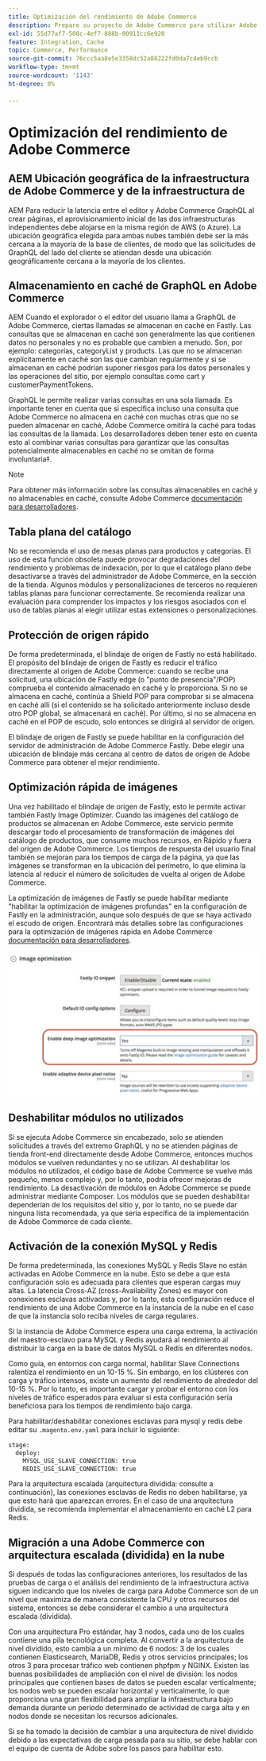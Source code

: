 ```yaml
---
title: Optimización del rendimiento de Adobe Commerce
description: Prepare su proyecto de Adobe Commerce para utilizar Adobe Experience Manager as a CMS cambiando algunas configuraciones predeterminadas.
exl-id: 55d77af7-508c-4ef7-888b-00911cc6e920
feature: Integration, Cache
topic: Commerce, Performance
source-git-commit: 76ccc5aa8e5e3358dc52a88222fd0da7c4eb9ccb
workflow-type: tm+mt
source-wordcount: '1143'
ht-degree: 0%

---
```


# Optimización del rendimiento de Adobe Commerce

## AEM Ubicación geográfica de la infraestructura de Adobe Commerce y de la infraestructura de

AEM Para reducir la latencia entre el editor y Adobe Commerce GraphQL al crear páginas, el aprovisionamiento inicial de las dos infraestructuras independientes debe alojarse en la misma región de AWS (o Azure). La ubicación geográfica elegida para ambas nubes también debe ser la más cercana a la mayoría de la base de clientes, de modo que las solicitudes de GraphQL del lado del cliente se atiendan desde una ubicación geográficamente cercana a la mayoría de los clientes.

## Almacenamiento en caché de GraphQL en Adobe Commerce

AEM Cuando el explorador o el editor del usuario llama a GraphQL de Adobe Commerce, ciertas llamadas se almacenan en caché en Fastly. Las consultas que se almacenan en caché son generalmente las que contienen datos no personales y no es probable que cambien a menudo. Son, por ejemplo: categorías, categoryList y products. Las que no se almacenan explícitamente en caché son las que cambian regularmente y si se almacenan en caché podrían suponer riesgos para los datos personales y las operaciones del sitio, por ejemplo consultas como cart y customerPaymentTokens.

GraphQL le permite realizar varias consultas en una sola llamada. Es importante tener en cuenta que si especifica incluso una consulta que Adobe Commerce no almacena en caché con muchas otras que no se pueden almacenar en caché, Adobe Commerce omitirá la caché para todas las consultas de la llamada. Los desarrolladores deben tener esto en cuenta esto al combinar varias consultas para garantizar que las consultas potencialmente almacenables en caché no se omitan de forma involuntaria‡.

>[!NOTE]
>
> Para obtener más información sobre las consultas almacenables en caché y no almacenables en caché, consulte Adobe Commerce [documentación para desarrolladores](https://devdocs.magento.com/guides/v2.4/graphql/caching.html).

## Tabla plana del catálogo

No se recomienda el uso de mesas planas para productos y categorías. El uso de esta función obsoleta puede provocar degradaciones del rendimiento y problemas de indexación, por lo que el catálogo plano debe desactivarse a través del administrador de Adobe Commerce, en la sección de la tienda. Algunos módulos y personalizaciones de terceros no requieren tablas planas para funcionar correctamente. Se recomienda realizar una evaluación para comprender los impactos y los riesgos asociados con el uso de tablas planas al elegir utilizar estas extensiones o personalizaciones.

## Protección de origen rápido

De forma predeterminada, el blindaje de origen de Fastly no está habilitado. El propósito del blindaje de origen de Fastly es reducir el tráfico directamente al origen de Adobe Commerce: cuando se recibe una solicitud, una ubicación de Fastly edge (o &quot;punto de presencia&quot;/POP) comprueba el contenido almacenado en caché y lo proporciona. Si no se almacena en caché, continúa a Shield POP para comprobar si se almacena en caché allí (si el contenido se ha solicitado anteriormente incluso desde otro POP global, se almacenará en caché). Por último, si no se almacena en caché en el POP de escudo, solo entonces se dirigirá al servidor de origen.

El blindaje de origen de Fastly se puede habilitar en la configuración del servidor de administración de Adobe Commerce Fastly. Debe elegir una ubicación de blindaje más cercana al centro de datos de origen de Adobe Commerce para obtener el mejor rendimiento.

## Optimización rápida de imágenes

Una vez habilitado el blindaje de origen de Fastly, esto le permite activar también Fastly Image Optimizer. Cuando las imágenes del catálogo de productos se almacenan en Adobe Commerce, este servicio permite descargar todo el procesamiento de transformación de imágenes del catálogo de productos, que consume muchos recursos, en Rápido y fuera del origen de Adobe Commerce. Los tiempos de respuesta del usuario final también se mejoran para los tiempos de carga de la página, ya que las imágenes se transforman en la ubicación del perímetro, lo que elimina la latencia al reducir el número de solicitudes de vuelta al origen de Adobe Commerce.

La optimización de imágenes de Fastly se puede habilitar mediante &quot;habilitar la optimización de imágenes profundas&quot; en la configuración de Fastly en la administración, aunque solo después de que se haya activado el escudo de origen. Encontrará más detalles sobre las configuraciones para la optimización de imágenes rápida en Adobe Commerce [documentación para desarrolladores](https://devdocs.magento.com/cloud/cdn/fastly-image-optimization.html).

![Captura de pantalla de la configuración de optimización de imágenes de Fastly en el administrador de Adobe Commerce](../assets/commerce-at-scale/image-optimization.svg)

## Deshabilitar módulos no utilizados

Si se ejecuta Adobe Commerce sin encabezado, solo se atienden solicitudes a través del extremo GraphQL y no se atienden páginas de tienda front-end directamente desde Adobe Commerce, entonces muchos módulos se vuelven redundantes y no se utilizan. Al deshabilitar los módulos no utilizados, el código base de Adobe Commerce se vuelve más pequeño, menos complejo y, por lo tanto, podría ofrecer mejoras de rendimiento. La desactivación de módulos en Adobe Commerce se puede administrar mediante Composer. Los módulos que se pueden deshabilitar dependerían de los requisitos del sitio y, por lo tanto, no se puede dar ninguna lista recomendada, ya que sería específica de la implementación de Adobe Commerce de cada cliente.

## Activación de la conexión MySQL y Redis

De forma predeterminada, las conexiones MySQL y Redis Slave no están activadas en Adobe Commerce en la nube. Esto se debe a que esta configuración solo es adecuada para clientes que esperan cargas muy altas. La latencia Cross-AZ (cross-Availability Zones) es mayor con conexiones esclavas activadas y, por lo tanto, esta configuración reduce el rendimiento de una Adobe Commerce en la instancia de la nube en el caso de que la instancia solo reciba niveles de carga regulares.

Si la instancia de Adobe Commerce espera una carga extrema, la activación del maestro-esclavo para MySQL y Redis ayudará al rendimiento al distribuir la carga en la base de datos MySQL o Redis en diferentes nodos.

Como guía, en entornos con carga normal, habilitar Slave Connections ralentiza el rendimiento en un 10-15 %. Sin embargo, en los clústeres con carga y tráfico intensos, existe un aumento del rendimiento de alrededor del 10-15 %. Por lo tanto, es importante cargar y probar el entorno con los niveles de tráfico esperados para evaluar si esta configuración sería beneficiosa para los tiempos de rendimiento bajo carga.

Para habilitar/deshabilitar conexiones esclavas para mysql y redis debe editar su `.magento.env.yaml` para incluir lo siguiente:

```
stage:
  deploy:
    MYSQL_USE_SLAVE_CONNECTION: true
    REDIS_USE_SLAVE_CONNECTION: true
```

Para la arquitectura escalada (arquitectura dividida: consulte a continuación), las conexiones esclavas de Redis no deben habilitarse, ya que esto hará que aparezcan errores. En el caso de una arquitectura dividida, se recomienda implementar el almacenamiento en caché L2 para Redis.

## Migración a una Adobe Commerce con arquitectura escalada (dividida) en la nube

Si después de todas las configuraciones anteriores, los resultados de las pruebas de carga o el análisis del rendimiento de la infraestructura activa siguen indicando que los niveles de carga para Adobe Commerce son de un nivel que maximiza de manera consistente la CPU y otros recursos del sistema, entonces se debe considerar el cambio a una arquitectura escalada (dividida).

Con una arquitectura Pro estándar, hay 3 nodos, cada uno de los cuales contiene una pila tecnológica completa. Al convertir a la arquitectura de nivel dividido, esto cambia a un mínimo de 6 nodos: 3 de los cuales contienen Elasticsearch, MariaDB, Redis y otros servicios principales; los otros 3 para procesar tráfico web contienen phpfpm y NGINX. Existen las buenas posibilidades de ampliación con el nivel de división: los nodos principales que contienen bases de datos se pueden escalar verticalmente; los nodos web se pueden escalar horizontal y verticalmente, lo que proporciona una gran flexibilidad para ampliar la infraestructura bajo demanda durante un período determinado de actividad de carga alta y en nodos donde se necesitan los recursos adicionales.

Si se ha tomado la decisión de cambiar a una arquitectura de nivel dividido debido a las expectativas de carga pesada para su sitio, se debe hablar con el equipo de cuenta de Adobe sobre los pasos para habilitar esto.

